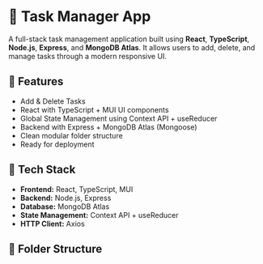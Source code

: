# 📝 Task Manager App

A full-stack task management application built using **React**, **TypeScript**, **Node.js**, **Express**, and **MongoDB Atlas**. It allows users to add, delete, and manage tasks through a modern responsive UI.

## 🚀 Features

- Add & Delete Tasks
- React with TypeScript + MUI UI components
- Global State Management using Context API + useReducer
- Backend with Express + MongoDB Atlas (Mongoose)
- Clean modular folder structure
- Ready for deployment

## 🧠 Tech Stack

- **Frontend:** React, TypeScript, MUI
- **Backend:** Node.js, Express
- **Database:** MongoDB Atlas
- **State Management:** Context API + useReducer
- **HTTP Client:** Axios

## 📁 Folder Structure


